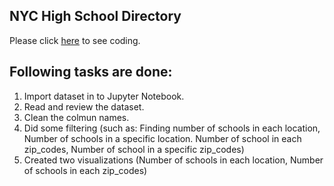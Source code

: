 ## NYC High School Directory

Please click [here](https://github.com/webeet-io/_onboarding_data/blob/mohammad-akram-zaki-day-2/day_2_analysis%20.ipynb) to see coding.

## Following tasks are done: 
1. Import dataset in to Jupyter Notebook.
2. Read and review the dataset.
3. Clean the colmun names.
4. Did some filtering (such as: Finding number of schools in each location, Number of schools in a specific location. Number of school in each zip_codes, Number of school in a specific zip_codes)
5. Created two visualizations (Number of schools in each location, Number of schools in each zip_codes)
 
 
